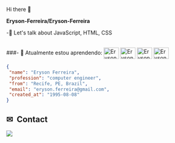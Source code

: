  Hi there 👋


**Eryson-Ferreira/Eryson-Ferreira** 

-💬 Let's talk about JavaScript, HTML, CSS <br><br>

###- 🌱 Atualmente estou aprendendo: 
<img align="center" alt="Eryson-HTML" height="30" width="40" src="https://cdn.jsdelivr.net/gh/devicons/devicon/icons/html5/html5-original.svg"/>
<img align="center" alt="Eryson-CSS" height="30" width="40" src="https://cdn.jsdelivr.net/gh/devicons/devicon/icons/css3/css3-original.svg"/>
<img align="center" alt="Eryson-Bootstrap" height="30" width="40" src="https://cdn.jsdelivr.net/gh/devicons/devicon/icons/bootstrap/bootstrap-original.svg"/>
<img align="center" alt="Eryson-JS" height="30" width="40" src="https://cdn.jsdelivr.net/gh/devicons/devicon/icons/javascript/javascript-original.svg" />



```json
{
 "name": "Eryson Ferreira", 
 "profession": "computer engineer", 
 "from": "Recife, PE, Brazil", 
 "email": "eryson.ferreira@gmail.com", 
 "created_at": "1995-08-08"
}
```


## ✉ &nbsp;Contact

<div>
  <a href="[https://](https://www.linkedin.com/in/eryson-luz-b3b64282/)" target="_blank"><img src="https://img.shields.io/badge/LinkedIn-0077B5?style=for-the-badge&logo=linkedin&logoColor=white" target="_blank"/></a>
